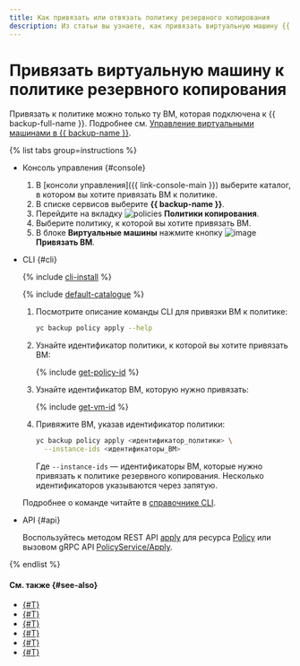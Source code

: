 ```yaml
---
title: Как привязать или отвязать политику резервного копирования
description: Из статьи вы узнаете, как привязать виртуальную машину {{ compute-name }} к политике резервного копирования, и как отвязать ВМ от политики.
---
```


# Привязать виртуальную машину к политике резервного копирования

Привязать к политике можно только ту ВМ, которая подключена к {{ backup-full-name }}. Подробнее см. [Управление виртуальными машинами в {{ backup-name }}](../index.md#connect-vm).

{% list tabs group=instructions %}

- Консоль управления {#console}

  1. В [консоли управления]({{ link-console-main }}) выберите каталог, в котором вы хотите привязать ВМ к политике.
  1. В списке сервисов выберите **{{ backup-name }}**.
  1. Перейдите на вкладку ![policies](../../../_assets/console-icons/calendar.svg) **Политики копирования**.
  1. Выберите политику, к которой вы хотите привязать ВМ.
  1. В блоке **Виртуальные машины** нажмите кнопку ![image](../../../_assets/console-icons/plus.svg) **Привязать ВМ**.

- CLI {#cli}

  {% include [cli-install](../../../_includes/cli-install.md) %}

  {% include [default-catalogue](../../../_includes/default-catalogue.md) %}

  1. Посмотрите описание команды CLI для привязки ВМ к политике: 

      ```bash
      yc backup policy apply --help
      ```

  1. Узнайте идентификатор политики, к которой вы хотите привязать ВМ:

      {% include [get-policy-id](../../../_includes/backup/operations/get-policy-id.md) %}

  1. Узнайте идентификатор ВМ, которую нужно привязать:

      {% include [get-vm-id](../../../_includes/backup/operations/get-vm-id.md) %}

  1. Привяжите ВМ, указав идентификатор политики:

      ```bash
      yc backup policy apply <идентификатор_политики> \
        --instance-ids <идентификаторы_ВМ>
      ```

      Где `--instance-ids` — идентификаторы ВМ, которые нужно привязать к политике резервного копирования. Несколько идентификаторов указываются через запятую.

  Подробнее о команде читайте в [справочнике CLI](../../../cli/cli-ref/managed-services/backup/policy/apply.md).

- API {#api}

  Воспользуйтесь методом REST API [apply](../../backup/api-ref/Policy/apply.md) для ресурса [Policy](../../backup/api-ref/Policy/index.md) или вызовом gRPC API [PolicyService/Apply](../../backup/api-ref/grpc/policy_service.md#Apply).

{% endlist %}

#### См. также {#see-also}

* [{#T}](../create-vm.md)
* [{#T}](../create-vm-windows.md)
* [{#T}](create.md)
* [{#T}](detach-vm.md)
* [{#T}](../../concepts/vm-connection.md)
* [{#T}](../../concepts/policy.md)
